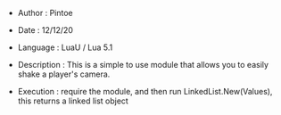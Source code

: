 

   - Author : Pintoe

   - Date : 12/12/20

   - Language : LuaU / Lua 5.1

   - Description : This is a simple to use module that allows you to easily shake a player's camera.

   - Execution : require the module, and then run LinkedList.New(Values), this returns a linked list object
